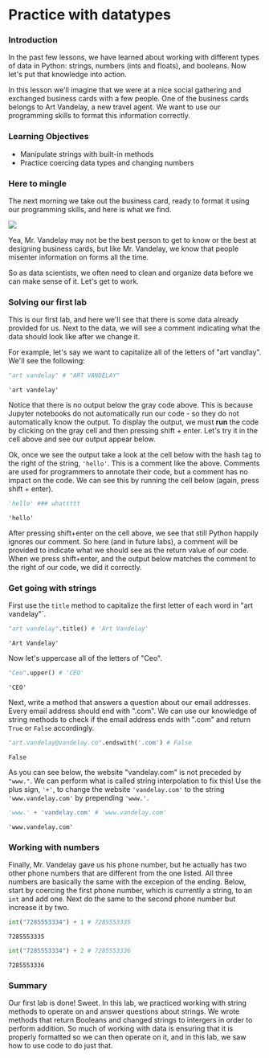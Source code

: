 
# Practice with datatypes

### Introduction

In the past few lessons, we have learned about working with different types of data in Python: strings, numbers (ints and floats), and booleans.  Now let's put that knowledge into action.

In this lesson we'll imagine that we were at a nice social gathering and exchanged business cards with a few people.  One of the business cards belongs to Art Vandelay, a new travel agent. We want to use our programming skills to format this information correctly. 

### Learning Objectives
* Manipulate strings with built-in methods
* Practice coercing data types and changing numbers

### Here to mingle 

The next morning we take out the business card, ready to format it using our programming skills, and here is what we find.

![](https://learn-verified.s3.amazonaws.com/data-science-assets/biz-card-mistakes.jpg)

Yea, Mr. Vandelay may not be the best person to get to know or the best at designing business cards, but like Mr. Vandelay, we know that people misenter information on forms all the time.

So as data scientists, we often need to clean and organize data before we can make sense of it.  Let's get to work. 

### Solving our first lab

This is our first lab, and here we'll see that there is some data already provided for us.  Next to the data, we will see a comment indicating what the data should look like after we change it.  

For example, let's say we want to capitalize all of the letters of "art vandlay".  We'll see the following:


```python
"art vandelay" # "ART VANDELAY"
```




    'art vandelay'



Notice that there is no output below the gray code above.  This is because Jupyter notebooks do not automatically run our code - so they do not automatically know the output.  To display the output, we must **run** the code by clicking on the gray cell and then pressing shift + enter.  Let's try it in the cell above and see our output appear below.

Ok, once we see the output take a look at the cell below with the hash tag to the right of the string, `'hello'`.  This is a comment like the above.  Comments are used for programmers to annotate their code, but a comment has no impact on the code.  We can see this by running the cell below (again, press shift + enter).


```python
'hello' ### whattttt
```




    'hello'



After pressing shift+enter on the cell above, we see that still Python happily ignores our comment. So here (and in future labs), a comment will be provided to indicate what we should see as the return value of our code. When we press shift+enter, and the output below matches the comment to the right of our code, we did it correctly.

### Get going with strings

First use the `title` method to capitalize the first letter of each word in "art vandelay"`.


```python
"art vandelay".title() # 'Art Vandelay'
```




    'Art Vandelay'



Now let's uppercase all of the letters of "Ceo".


```python
"Ceo".upper() # 'CEO'
```




    'CEO'



Next, write a method that answers a question about our email addresses.  Every email address should end with ".com".  We can use our knowledge of string methods to check if the email address ends with ".com" and return `True` or `False` accordingly. 


```python
"art.vandelay@vandelay.co".endswith('.com') # False
```




    False



As you can see below, the website "vandelay.com" is not preceded by `"www."`. We can perform what is called string interpolation to fix this! Use the plus sign, `'+'`, to change the website `'vandelay.com'` to the string `'www.vandelay.com'` by prepending `'www.'`.


```python
'www.' + 'vandelay.com' # 'www.vandelay.com'
```




    'www.vandelay.com'



### Working with numbers

Finally, Mr. Vandelay gave us his phone number, but he actually has two other phone numbers that are different from the one listed.  All three numbers are basically the same with the excepion of the ending. Below, start by coercing the first phone number, which is currently a string, to an `int` and add one. Next do the same to the second phone number but increase it by two.


```python
int("7285553334") + 1 # 7285553335
```




    7285553335




```python
int("7285553334") + 2 # 7285553336
```




    7285553336



### Summary

Our first lab is done! Sweet. In this lab, we practiced working with string methods to operate on and answer questions about strings. We wrote methods that return Booleans and changed strings to intergers in order to perform addition. So much of working with data is ensuring that it is properly formatted so we can then operate on it, and in this lab, we saw how to use code to do just that.
